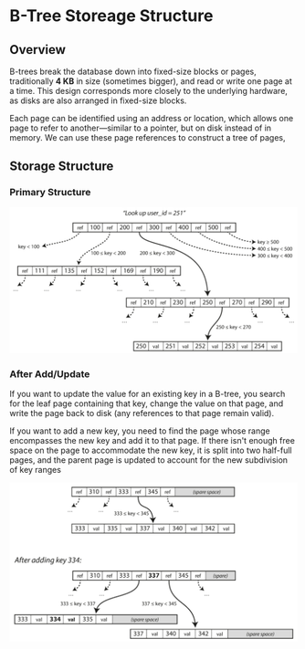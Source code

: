 # B-Tree Storeage Structure

## Overview

B-trees break the database down into fixed-size blocks or pages, traditionally **4 KB** in size (sometimes bigger), and read or write one page at a time. This design corresponds more closely to the underlying hardware, as disks are also arranged in fixed-size blocks.

Each page can be identified using an address or location, which allows one page to refer to another—similar to a pointer, but on disk instead of in memory. We can use these page references to construct a tree of pages,

## Storage Structure

### Primary Structure

![](b_tree_storeage_structure/image1.png)

### After Add/Update

If you want to update the value for an existing key in a B-tree, you search for the leaf page containing that key, change the value on that page, and write the page back to disk (any references to that page remain valid).

If you want to add a new key, you need to find the page whose range encompasses the new key and add it to that page. If there isn't enough free space on the page to accommodate the new key, it is split into two half-full pages, and the parent page is updated to account for the new subdivision of key ranges

![](b_tree_storeage_structure/image2.png)
